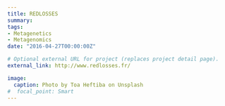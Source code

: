 ```yaml
---
title: REDLOSSES
summary: 
tags:
- Metagenetics
- Metagenomics
date: "2016-04-27T00:00:00Z"

# Optional external URL for project (replaces project detail page).
external_link: http://www.redlosses.fr/

image:
  caption: Photo by Toa Heftiba on Unsplash
#  focal_point: Smart
---
```

